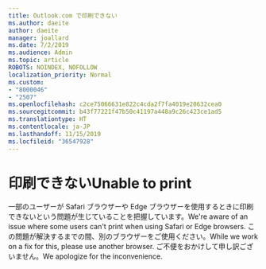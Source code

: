 ```yaml
---
title: Outlook.com で印刷できない
ms.author: daeite
author: daeite
manager: joallard
ms.date: 7/2/2019
ms.audience: Admin
ms.topic: article
ROBOTS: NOINDEX, NOFOLLOW
localization_priority: Normal
ms.custom:
- "8000046"
- "2507"
ms.openlocfilehash: c2ce75066631e822c4cda2f7fa4019e20632cea0
ms.sourcegitcommit: b43f77221f47b50c41197a448a9c26c423ce1ad5
ms.translationtype: HT
ms.contentlocale: ja-JP
ms.lasthandoff: 11/15/2019
ms.locfileid: "36547928"
---
```

# <a name="unable-to-print"></a><span data-ttu-id="dfc91-102">印刷できない</span><span class="sxs-lookup"><span data-stu-id="dfc91-102">Unable to print</span></span>

<span data-ttu-id="dfc91-103">一部のユーザーが Safari ブラウザーや Edge ブラウザーを使用するときに印刷できないという問題が生じていることを把握しています。</span><span class="sxs-lookup"><span data-stu-id="dfc91-103">We're aware of an issue where some users can't print when using Safari or Edge browsers.</span></span> <span data-ttu-id="dfc91-104">この問題が解決するまでの間、別のブラウザーをご使用ください。</span><span class="sxs-lookup"><span data-stu-id="dfc91-104">While we work on a fix for this, please use another browser.</span></span> <span data-ttu-id="dfc91-105">ご不便をおかけして申し訳ございません。</span><span class="sxs-lookup"><span data-stu-id="dfc91-105">We apologize for the inconvenience.</span></span>